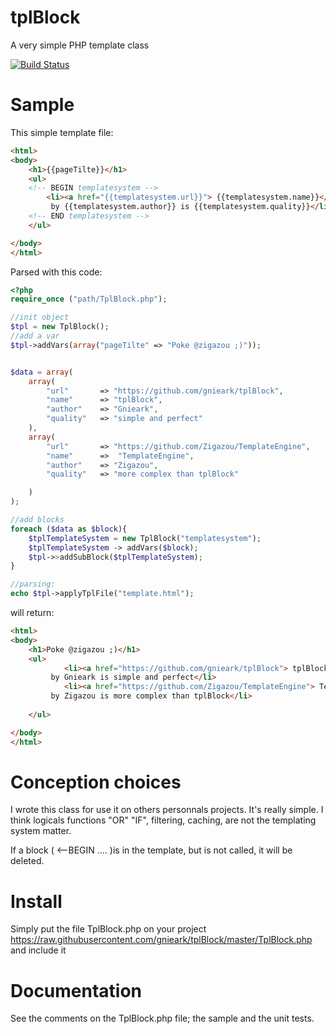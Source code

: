 # tplBlock

A very simple PHP template class

[![Build Status](https://travis-ci.org/gnieark/tplBlock.svg?branch=master)](https://travis-ci.org/gnieark/tplBlock)

# Sample

This simple template file:

```html
<html>
<body>
    <h1>{{pageTilte}}</h1>
    <ul>
    <!-- BEGIN templatesystem -->
        <li><a href="{{templatesystem.url}}"> {{templatesystem.name}}</a>
         by {{templatesystem.author}} is {{templatesystem.quality}}</li> 
    <!-- END templatesystem -->
    </ul>

</body>
</html>
```

Parsed with this code:

```php
<?php
require_once ("path/TplBlock.php");

//init object
$tpl = new TplBlock();
//add a var
$tpl->addVars(array("pageTilte" => "Poke @zigazou ;)"));


$data = array(
    array(
        "url"       => "https://github.com/gnieark/tplBlock",
        "name"      => "tplBlock",
        "author"    => "Gnieark",
        "quality"   => "simple and perfect"
    ),
    array(
        "url"       => "https://github.com/Zigazou/TemplateEngine",
        "name"      =>  "TemplateEngine",
        "author"    => "Zigazou",
        "quality"   => "more complex than tplBlock"

    )
);

//add blocks
foreach ($data as $block){
    $tplTemplateSystem = new TplBlock("templatesystem");
    $tplTemplateSystem -> addVars($block);
    $tpl->>addSubBlock($tplTemplateSystem);
}

//parsing:
echo $tpl->applyTplFile("template.html");
```
will return:

```html
<html>
<body>
    <h1>Poke @zigazou ;)</h1>
    <ul>
            <li><a href="https://github.com/gnieark/tplBlock"> tplBlock</a>
         by Gnieark is simple and perfect</li> 
            <li><a href="https://github.com/Zigazou/TemplateEngine"> TemplateEngine</a>
         by Zigazou is more complex than tplBlock</li> 
    
    </ul>

</body>
</html>
```

# Conception choices

I wrote this class for use it on others personnals projects. It's really simple. I think logicals functions "OR" "IF", filtering, caching, are not the templating system matter.

If a block ( <--BEGIN .... )is in the template, but is not called, it will be deleted.


# Install

Simply put the file TplBlock.php on your project https://raw.githubusercontent.com/gnieark/tplBlock/master/TplBlock.php and include it

# Documentation

See the comments on the TplBlock.php file; the sample and the unit tests.
